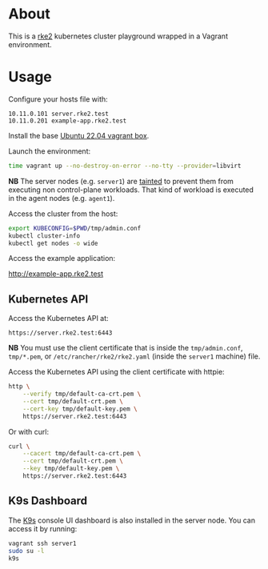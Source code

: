 # About

This is a [rke2](https://github.com/rancher/rke2) kubernetes cluster playground wrapped in a Vagrant environment.

# Usage

Configure your hosts file with:

```
10.11.0.101 server.rke2.test
10.11.0.201 example-app.rke2.test
```

Install the base [Ubuntu 22.04 vagrant box](https://github.com/rgl/ubuntu-vagrant).

Launch the environment:

```bash
time vagrant up --no-destroy-on-error --no-tty --provider=libvirt
```

**NB** The server nodes (e.g. `server1`) are [tainted](https://kubernetes.io/docs/concepts/scheduling-eviction/taint-and-toleration/) to prevent them from executing non control-plane workloads. That kind of workload is executed in the agent nodes (e.g. `agent1`).

Access the cluster from the host:

```bash
export KUBECONFIG=$PWD/tmp/admin.conf
kubectl cluster-info
kubectl get nodes -o wide
```

Access the example application:

http://example-app.rke2.test

## Kubernetes API

Access the Kubernetes API at:

    https://server.rke2.test:6443

**NB** You must use the client certificate that is inside the `tmp/admin.conf`,
`tmp/*.pem`, or `/etc/rancher/rke2/rke2.yaml` (inside the `server1` machine)
file.

Access the Kubernetes API using the client certificate with httpie:

```bash
http \
    --verify tmp/default-ca-crt.pem \
    --cert tmp/default-crt.pem \
    --cert-key tmp/default-key.pem \
    https://server.rke2.test:6443
```

Or with curl:

```bash
curl \
    --cacert tmp/default-ca-crt.pem \
    --cert tmp/default-crt.pem \
    --key tmp/default-key.pem \
    https://server.rke2.test:6443
```

## K9s Dashboard

The [K9s](https://github.com/derailed/k9s) console UI dashboard is also
installed in the server node. You can access it by running:

```bash
vagrant ssh server1
sudo su -l
k9s
```
